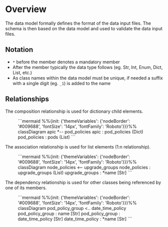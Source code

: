 # Overview

The data model formally defines the format of the data input files. The schema is then based on the data model and used to validate the data input files.

## Notation

- `*` before the member denotes a mandatory member
- After the member typically the data type follows (eg. Str, Int, Enum, Dict, List, etc.)
- As class names within the data model must be unique, if needed a suffix with a single digit (eg. `_1`) is added to the name

## Relationships

The composition relationship is used for dictionary child elements.

<figure markdown>
```mermaid
%%{init: {'themeVariables': {'nodeBorder': '#009688', 'fontSize': '14px', 'fontFamily': 'Roboto'}}}%%
classDiagram
apic *-- pod_policies
apic : pod_policies (Dict)
pod_policies : pods (List)
```
</figure>

The association relationship is used for list elements (1:n relationship).

<figure markdown>
```mermaid
%%{init: {'themeVariables': {'nodeBorder': '#009688', 'fontSize': '14px', 'fontFamily': 'Roboto'}}}%%
classDiagram
node_policies <-- upgrade_groups
node_policies : upgrade_groups (List)
upgrade_groups : *name [Str]
```
</figure>

The dependency relationship is used for other classes being referenced by one of its members.

<figure markdown>
```mermaid
%%{init: {'themeVariables': {'nodeBorder': '#009688', 'fontSize': '14px', 'fontFamily': 'Roboto'}}}%%
classDiagram
pod_policy_group <.. date_time_policy
pod_policy_group : name [Str]
pod_policy_group : date_time_policy [Str]
date_time_policy : *name [Str]
```
</figure>
